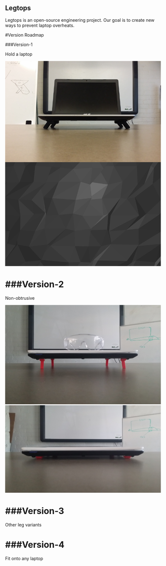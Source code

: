 Legtops
---

Legtops is an open-source engineering project. Our goal is to create new ways to prevent laptop overheats.

#Version Roadmap


###Version-1

Hold a laptop

![](https://raw.githubusercontent.com/Legtops/LegtopsWebsite/1c3b6d78b3123f6dc366d50ac332b4d6a6a54ba5/img/bg4.jpg)

###Version-2
===
Non-obtrusive

![](https://raw.githubusercontent.com/Legtops/LegtopsWebsite/gh-pages/img/bg5.jpg)
![](https://raw.githubusercontent.com/Legtops/LegtopsWebsite/gh-pages/img/20140430_120959.jpg)

###Version-3
===
Other leg variants

###Version-4
===
Fit onto any laptop
